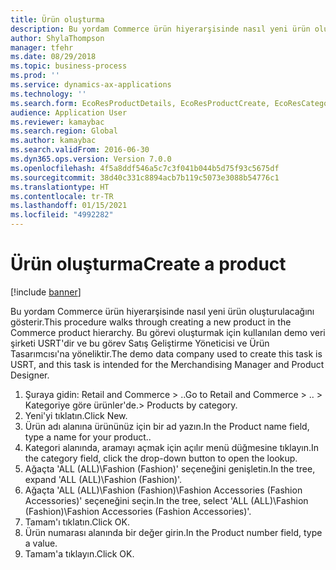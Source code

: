 ```yaml
---
title: Ürün oluşturma
description: Bu yordam Commerce ürün hiyerarşisinde nasıl yeni ürün oluşturulacağını gösterir.
author: ShylaThompson
manager: tfehr
ms.date: 08/29/2018
ms.topic: business-process
ms.prod: ''
ms.service: dynamics-ax-applications
ms.technology: ''
ms.search.form: EcoResProductDetails, EcoResProductCreate, EcoResCategorySingleLookup
audience: Application User
ms.reviewer: kamaybac
ms.search.region: Global
ms.author: kamaybac
ms.search.validFrom: 2016-06-30
ms.dyn365.ops.version: Version 7.0.0
ms.openlocfilehash: 4f5a8ddf546a5c7c3f041b044b5d75f93c5675df
ms.sourcegitcommit: 38d40c331c8894acb7b119c5073e3088b54776c1
ms.translationtype: HT
ms.contentlocale: tr-TR
ms.lasthandoff: 01/15/2021
ms.locfileid: "4992282"
---
```

# <a name="create-a-product"></a><span data-ttu-id="0452b-103">Ürün oluşturma</span><span class="sxs-lookup"><span data-stu-id="0452b-103">Create a product</span></span>

[!include [banner](../../includes/banner.md)]

<span data-ttu-id="0452b-104">Bu yordam Commerce ürün hiyerarşisinde nasıl yeni ürün oluşturulacağını gösterir.</span><span class="sxs-lookup"><span data-stu-id="0452b-104">This procedure walks through creating a new product in the Commerce product hierarchy.</span></span> <span data-ttu-id="0452b-105">Bu görevi oluşturmak için kullanılan demo veri şirketi USRT'dir ve bu görev Satış Geliştirme Yöneticisi ve Ürün Tasarımcısı'na yöneliktir.</span><span class="sxs-lookup"><span data-stu-id="0452b-105">The demo data company used to create this task is USRT, and this task is intended for the Merchandising Manager and Product Designer.</span></span>

1. <span data-ttu-id="0452b-106">Şuraya gidin: Retail and Commerce > ..</span><span class="sxs-lookup"><span data-stu-id="0452b-106">Go to Retail and Commerce > ..</span></span> <span data-ttu-id="0452b-107">> Kategoriye göre ürünler'de.</span><span class="sxs-lookup"><span data-stu-id="0452b-107">> Products by category.</span></span>
2. <span data-ttu-id="0452b-108">Yeni'yi tıklatın.</span><span class="sxs-lookup"><span data-stu-id="0452b-108">Click New.</span></span>
3. <span data-ttu-id="0452b-109">Ürün adı alanına ürününüz için bir ad yazın.</span><span class="sxs-lookup"><span data-stu-id="0452b-109">In the Product name field, type a name for your product..</span></span>
4. <span data-ttu-id="0452b-110">Kategori alanında, aramayı açmak için açılır menü düğmesine tıklayın.</span><span class="sxs-lookup"><span data-stu-id="0452b-110">In the category field, click the drop-down button to open the lookup.</span></span>
5. <span data-ttu-id="0452b-111">Ağaçta 'ALL (ALL)\Fashion (Fashion)' seçeneğini genişletin.</span><span class="sxs-lookup"><span data-stu-id="0452b-111">In the tree, expand 'ALL (ALL)\Fashion (Fashion)'.</span></span>
6. <span data-ttu-id="0452b-112">Ağaçta 'ALL (ALL)\Fashion (Fashion)\Fashion Accessories (Fashion Accessories)' seçeneğini seçin.</span><span class="sxs-lookup"><span data-stu-id="0452b-112">In the tree, select 'ALL (ALL)\Fashion (Fashion)\Fashion Accessories (Fashion Accessories)'.</span></span>
7. <span data-ttu-id="0452b-113">Tamam'ı tıklatın.</span><span class="sxs-lookup"><span data-stu-id="0452b-113">Click OK.</span></span>
8. <span data-ttu-id="0452b-114">Ürün numarası alanında bir değer girin.</span><span class="sxs-lookup"><span data-stu-id="0452b-114">In the Product number field, type a value.</span></span>
9. <span data-ttu-id="0452b-115">Tamam'a tıklayın.</span><span class="sxs-lookup"><span data-stu-id="0452b-115">Click OK.</span></span>

